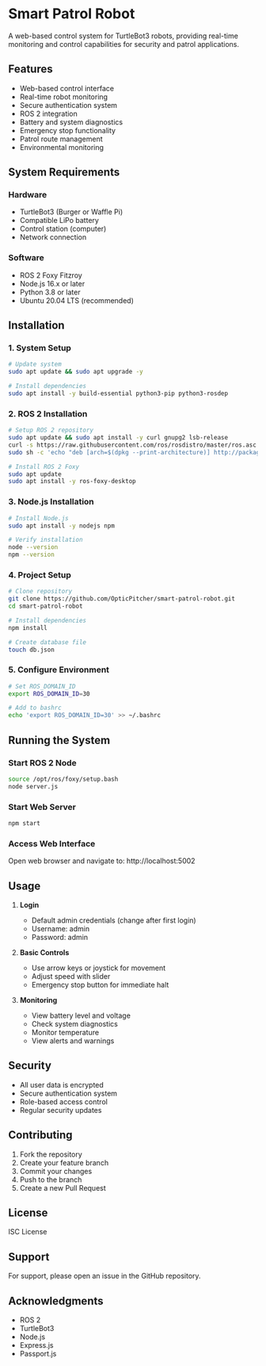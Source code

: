 # Smart Patrol Robot

A web-based control system for TurtleBot3 robots, providing real-time monitoring and control capabilities for security and patrol applications.

## Features

- Web-based control interface
- Real-time robot monitoring
- Secure authentication system
- ROS 2 integration
- Battery and system diagnostics
- Emergency stop functionality
- Patrol route management
- Environmental monitoring

## System Requirements

### Hardware
- TurtleBot3 (Burger or Waffle Pi)
- Compatible LiPo battery
- Control station (computer)
- Network connection

### Software
- ROS 2 Foxy Fitzroy
- Node.js 16.x or later
- Python 3.8 or later
- Ubuntu 20.04 LTS (recommended)

## Installation

### 1. System Setup
```bash
# Update system
sudo apt update && sudo apt upgrade -y

# Install dependencies
sudo apt install -y build-essential python3-pip python3-rosdep
```

### 2. ROS 2 Installation
```bash
# Setup ROS 2 repository
sudo apt update && sudo apt install -y curl gnupg2 lsb-release
curl -s https://raw.githubusercontent.com/ros/rosdistro/master/ros.asc | sudo apt-key add -
sudo sh -c 'echo "deb [arch=$(dpkg --print-architecture)] http://packages.ros.org/ros2/ubuntu $(lsb_release -cs) main" > /etc/apt/sources.list.d/ros2-latest.list'

# Install ROS 2 Foxy
sudo apt update
sudo apt install -y ros-foxy-desktop
```

### 3. Node.js Installation
```bash
# Install Node.js
sudo apt install -y nodejs npm

# Verify installation
node --version
npm --version
```

### 4. Project Setup
```bash
# Clone repository
git clone https://github.com/OpticPitcher/smart-patrol-robot.git
cd smart-patrol-robot

# Install dependencies
npm install

# Create database file
touch db.json
```

### 5. Configure Environment
```bash
# Set ROS_DOMAIN_ID
export ROS_DOMAIN_ID=30

# Add to bashrc
echo 'export ROS_DOMAIN_ID=30' >> ~/.bashrc
```

## Running the System

### Start ROS 2 Node
```bash
source /opt/ros/foxy/setup.bash
node server.js
```

### Start Web Server
```bash
npm start
```

### Access Web Interface
Open web browser and navigate to: http://localhost:5002

## Usage

1. **Login**
   - Default admin credentials (change after first login)
   - Username: admin
   - Password: admin

2. **Basic Controls**
   - Use arrow keys or joystick for movement
   - Adjust speed with slider
   - Emergency stop button for immediate halt

3. **Monitoring**
   - View battery level and voltage
   - Check system diagnostics
   - Monitor temperature
   - View alerts and warnings

## Security

- All user data is encrypted
- Secure authentication system
- Role-based access control
- Regular security updates

## Contributing

1. Fork the repository
2. Create your feature branch
3. Commit your changes
4. Push to the branch
5. Create a new Pull Request

## License

ISC License

## Support

For support, please open an issue in the GitHub repository.

## Acknowledgments

- ROS 2
- TurtleBot3
- Node.js
- Express.js
- Passport.js
